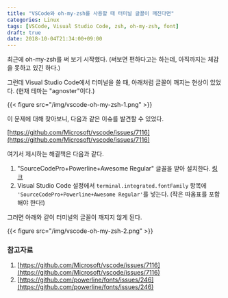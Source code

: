 ```yaml
---
title: "VSCode와 oh-my-zsh를 사용할 때 터미널 글꼴이 깨진다면"
categories: Linux
tags: [VSCode, Visual Studio Code, zsh, oh-my-zsh, font]
draft: true
date: 2018-10-04T21:34:00+09:00
---
```


최근에 oh-my-zsh를 써 보기 시작했다. (써보면 편하다고는 하는데, 아직까지는 체감을 못하고 있긴 하다.)

그런데 Visual Studio Code에서 터미널을 쓸 때, 아래처럼 글꼴이 깨지는 현상이 있었다. (현재 테마는 "agnoster"이다.)

{{< figure src="/img/vscode-oh-my-zsh-1.png" >}}

이 문제에 대해 찾아보니, 다음과 같은 이슈를 발견할 수 있었다. 

[https://github.com/Microsoft/vscode/issues/7116](https://github.com/Microsoft/vscode/issues/7116)

여기서 제시하는 해결책은 다음과 같다.

1. "SourceCodePro+Powerline+Awesome Regular" 글꼴을 받아 설치한다. [링크](https://github.com/Falkor/dotfiles/raw/master/fonts/SourceCodePro%2BPowerline%2BAwesome%2BRegular.ttf)
2. Visual Studio Code 설정에서 `terminal.integrated.fontFamily` 항목에 `'SourceCodePro+Powerline+Awesome Regular'`를 넣는다. (작은 따옴표를 포함해야 한다!)

그러면 아래와 같이 터미널의 글꼴이 깨지지 않게 된다.

{{< figure src="/img/vscode-oh-my-zsh-2.png" >}}

### 참고자료

1. [https://github.com/Microsoft/vscode/issues/7116](https://github.com/Microsoft/vscode/issues/7116)
2. [https://github.com/powerline/fonts/issues/246](https://github.com/powerline/fonts/issues/246)